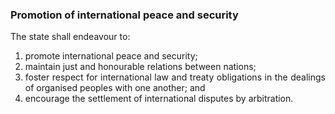 ### Promotion of international peace and security
<div style="text-align: justify">

The state shall endeavour to:

</div>

1. <div style="text-align: justify"> promote international peace and security;
2. <div style="text-align: justify"> maintain just and honourable relations between nations;
3. <div style="text-align: justify"> foster respect for international law and treaty obligations in the dealings of organised peoples with one another; and
4. <div style="text-align: justify"> encourage the settlement of international disputes by arbitration.
